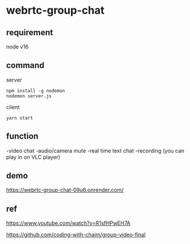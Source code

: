 # webrtc-group-chat

## requirement
node v16

## command

server
```
npm install -g nodemon
nodemon server.js
```

client
```
yarn start
```

## function

-video chat
-audio/camera mute
-real time text chat
-recording (you can play in on VLC player)

## demo
https://webrtc-group-chat-09u6.onrender.com/

## ref
https://www.youtube.com/watch?v=R1sfHPwEH7A

https://github.com/coding-with-chaim/group-video-final
